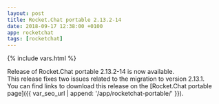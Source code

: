 ```yaml
---
layout: post
title: Rocket.Chat portable 2.13.2-14
date: 2018-09-17 12:38:00 +0100
app: rocketchat
tags: [rocketchat]
---
```

{% include vars.html %}

Release of Rocket.Chat portable 2.13.2-14 is now available.<br />
This release fixes two issues related to the migration to version 2.13.1.<br />
You can find links to download this release on the [Rocket.Chat portable page]({{ var_seo_url | append: '/app/rocketchat-portable/' }}).